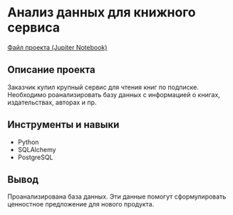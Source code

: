 # Анализ данных для книжного сервиса
[Файл проекта (Jupiter Notebook)](https://github.com/yakserwork/projects/blob/main/book_service/book_service.ipynb)

## Описание проекта
Заказчик купил крупный сервис для чтения книг по подписке. Необходимо роанализировать базу данных с  информацией о книгах, издательствах, авторах и пр.

##  Инструменты и навыки
- Python
- SQLAlchemy
- PostgreSQL

## Вывод
Проанализирована база данных. Эти данные помогут сформулировать ценностное предложение для нового продукта.